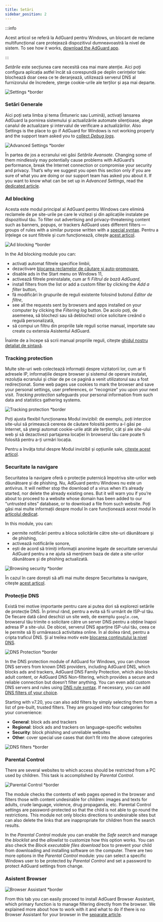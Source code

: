 ```yaml
---
title: Setări
sidebar_position: 2
---
```


:::info

Acest articol se referă la AdGuard pentru Windows, un blocant de reclame multifuncțional care protejează dispozitivul dumneavoastră la nivel de sistem. To see how it works, [download the AdGuard app](https://agrd.io/download-kb-adblock).

:::

_Setările_ este secțiunea care necesită cea mai mare atenție. Aici poți configura aplicația astfel încât să corespundă pe deplin cerințelor tale: blochează doar ceea ce te deranjează, utilizează serverul DNS al furnizorului de încredere, șterge cookie-urile ale terților și așa mai departe.

![Settings \*border](https://cdn.adtidy.org/content/kb/ad_blocker/windows/settings/general_settings.png)

### Setări Generale

Aici poți seta limba și tema (Întuneric sau Lumină), activați lansarea AdGuard la pornirea sistemului și actualizările automate silențioase, alege canalul de actualizare și intervalul de verificare a actualizărilor. Also Settings is the place to go if AdGuard for Windows is not working properly and the support team asked you to [collect _Debug logs_](/adguard-for-windows/solving-problems/adguard-logs.md).

![Advanced Settings \*border](https://cdn.adtidy.org/content/kb/ad_blocker/windows/settings/advanced_settings.png)

În partea de jos a ecranului vei găsi _Setările Avansate_. Changing some of them mindlessly may potentially cause problems with AdGuard’s performance, break the Internet connection or compromise your security and privacy. That’s why we suggest you open this section only if you are sure of what you are doing or our support team has asked you about it. If you want to know what can be set up in _Advanced Settings_, read the [dedicated article](/adguard-for-windows/solving-problems/low-level-settings.md).

### Ad blocking

Acesta este modul principal al AdGuard pentru Windows care elimină reclamele de pe site-urile pe care le vizitezi și din aplicațiile instalate pe dispozitivul tău. To filter out advertising and privacy-threatening content such as banners, popups, or trackers AdGuard uses different filters — groups of rules with a similar purpose written with a [special syntax](/general/ad-filtering/create-own-filters). Pentru a înțelege ce sunt filtrele și cum funcționează, citește [acest articol](/general/ad-filtering/how-ad-blocking-works).

![Ad blocking \*border](https://cdn.adtidy.org/content/kb/ad_blocker/windows/settings/ad_blocking.png)

In the Ad blocking module you can:

- activați automat filtrele specifice limbii,
- dezactivare [blocarea reclamelor de căutare și auto-promovare](/general/ad-filtering/search-ads),
- disable ads in the Start menu on Windows 11,
- activează filtrele preinstalate, cum ar fi _Filtrul de bază AdGuard_,
- install filters from the list or add a custom filter by clicking the _Add a filter_ button,
- fă modificări în grupurile de reguli existente folosind butonul _Editor de filtre_,
- see all the requests sent by browsers and apps installed on your computer by clicking the _Filtering log_ button. De acolo poți, de asemenea, să blochezi sau să deblochezi orice solicitare creând o regulă personalizată,
- să compui un filtru din propriile tale reguli scrise manual, importate sau create cu extensia Asistentul AdGuard.

Înainte de a începe să scrii manual propriile reguli, citește [ghidul nostru detaliat de sintaxă](/general/ad-filtering/create-own-filters).

### Tracking protection

Multe site-uri web colectează informații despre vizitatorii lor, cum ar fi adresele IP, informațiile despre browser și sistemul de operare instalat, rezoluția ecranului și chiar de pe ce pagină a venit utilizatorul sau a fost redirecționat. Some web pages use cookies to mark the browser and save your personal settings, user preferences, or “recognize” you upon your next visit. _Tracking protection_ safeguards your personal information from such data and statistics gathering systems.

![Tracking protection \*border](https://cdn.adtidy.org/content/kb/ad_blocker/windows/settings/tracking_protection.png)

Poți ajusta flexibil funcționarea Modul invizibil: de exemplu, poți interzice site-ului să primească cererea de căutare folosită pentru a-l găsi pe Internet, să ștergi automat cookie-urile atât ale terților, cât și ale site-ului web și să dezactivezi partajarea locației în browserul tău care poate fi folosită pentru a-ți urmări locația.

Pentru a învăța totul despre Modul invizibil și opțiunile sale, [citește acest articol](/general/stealth-mode).

### Securitate la navigare

Securitatea la navigare oferă o protecție puternică împotriva site-urilor web dăunătoare și de phishing. Nu, AdGuard pentru Windows nu este un antivirus. It will neither stop the download of a virus when it’s already started, nor delete the already existing ones. But it will warn you if you’re about to proceed to a website whose domain has been added to our “untrusted sites” database, or to download a file from such website. Poți găsi mai multe informații despre modul în care funcționează acest modul în [articolul dedicat](/general/browsing-security).

In this module, you can:

- permite notificări pentru a bloca solicitările către site-uri dăunătoare și de phishing,
- activează notificările sonore,
- ești de acord să trimiți informații anonime legate de securitate serverului AdGuard pentru a ne ajuta să menținem baza de date a site-urilor dăunătoare și de phishing actualizată.

![Browsing security \*border](https://cdn.adtidy.org/content/kb/ad_blocker/windows/settings/browsing_security.png)

În cazul în care dorești să afli mai multe despre Securitatea la navigare, citește [acest articol](/general/browsing-security).

### Protecție DNS

Există trei motive importante pentru care ai putea dori să explorezi setările de protecție DNS. În primul rând, pentru a evita să fii urmărit de ISP-ul tău. De fiecare dată când deschizi un site web, de exemplu `google.com`, browserul tău trimite o solicitare către un server DNS pentru a obține înapoi adresa IP a site-ului. De obicei, serverul DNS aparține ISP-ului tău, ceea ce le permite să îți urmărească activitatea online. În al doilea rând, pentru a cripta traficul DNS. Și al treilea motiv este [blocarea conținutului la nivel DNS](https://adguard-dns.io/kb/general/dns-filtering/).

![DNS Protection \*border](https://cdn.adtidy.org/content/kb/ad_blocker/windows/settings/dns_protection.png)

In the DNS protection module of AdGuard for Windows, you can choose DNS servers from known DNS providers, including AdGuard DNS, which blocks ads and trackers, AdGuard DNS Family Protection, which also blocks adult content, or AdGuard DNS Non-filtering, which provides a secure and reliable connection but doesn’t filter anything. You can even add custom DNS servers and rules using [DNS rule syntax](https://adguard-dns.io/kb/general/dns-filtering-syntax/). If necessary, you can add [DNS filters of your choice](https://filterlists.com).

Starting with v7.20, you can also add filters by simply selecting them from a list of pre-built, trusted filters. They are grouped into four categories for your convenience:

- **General**: block ads and trackers
- **Regional**: block ads and trackers on language-specific websites
- **Security**: block phishing and unreliable websites
- **Other**: cover special use cases that don’t fit into the above categories

![DNS filters \*border](https://cdn.adtidy.org/content/release_notes/ad_blocker/windows/v7.20/dns_filters/en.png)

### Parental Control

There are several websites to which access should be restricted from a PC used by children. This task is accomplished by _Parental Control_.

![Parental Control \*border](https://cdn.adtidy.org/content/kb/ad_blocker/windows/settings/parental_control.png)

The module checks the contents of web pages opened in the browser and filters those with content undesirable for children: images and texts for adults, crude language, violence, drug propaganda, etc. Parental Control settings are password-protected so that the child is not able to go round the restrictions. This module not only blocks directions to undesirable sites but can also delete the links that are inappropriate for children from the search results.

In the _Parental Control_ module you can enable the _Safe search_ and manage the _blocklist_ and the _allowlist_ to customize how this option works. You can also check the _Block executable files download_ box to prevent your child from downloading and installing software on the computer. There are two more options in the _Parental Control_ module: you can select a specific Windows user to be protected by _Parental Control_ and set a password to protect AdGuard settings from change.

### Asistent Browser

![Browser Assistant \*border](https://cdn.adtidy.org/content/kb/ad_blocker/windows/settings/browser_assistant.png)

From this tab you can easily proceed to install AdGuard Browser Assistant, which primary function is to manage filtering directly from the browser. We explained more about how to work with it and what to do if there is no Browser Assistant for your browser in the [separate article](/adguard-for-windows/browser-assistant.md).
